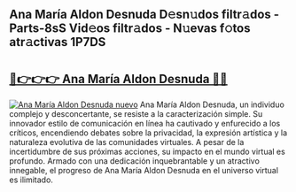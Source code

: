 ## Ana María Aldon Desnuda D𝚎sn𝚞dos filtr𝚊dos - Parts-8sS Vid𝚎os filtr𝚊dos - N𝚞evas f𝚘tos atr𝚊ctivas 1P7DS

# <h2><a href="http://mb95u0e.tromn.icu/?c=Ana+Mar%c3%ada+Aldon+Desnuda">🔗👉👉👉 Ana María Aldon Desnuda 🔗🔗</a></h2>

[![Ana María Aldon Desnuda nuevo](https://i.imgur.com/pEAQMta.gif)](http://mb95u0e.tromn.icu/?c=Ana+Mar%c3%ada+Aldon+Desnuda)
Ana María Aldon Desnuda, un individuo complejo y desconcertante, se resiste a la caracterización simple. Su innovador estilo de comunicación en línea ha cautivado y enfurecido a los críticos, encendiendo debates sobre la privacidad, la expresión artística y la naturaleza evolutiva de las comunidades virtuales. A pesar de la incertidumbre de sus próximas acciones, su impacto en el mundo virtual es profundo. Armado con una dedicación inquebrantable y un atractivo innegable, el progreso de Ana María Aldon Desnuda en el universo virtual es ilimitado.
